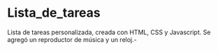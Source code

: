 # Lista_de_tareas

Lista de tareas personalizada, creada con HTML, CSS y Javascript. Se agregó un reproductor de música y un reloj.-  

